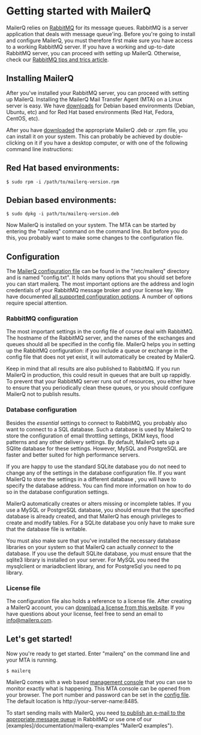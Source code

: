# Getting started with MailerQ

MailerQ relies on [RabbitMQ](https://www.rabbitmq.com) for its message queues. 
RabbitMQ is a server application that deals with message queue'ing. Before you're 
going to install and configure MailerQ, you must therefore first make sure you 
have access to a working RabbitMQ server. If you have a working and up-to-date 
RabbitMQ server, you can proceed with setting up MailerQ. Otherwise, check our 
[RabbitMQ tips and trics article](/documentation/rabbitmq).

## Installing MailerQ

After you've installed your RabbitMQ server, you can proceed with setting up MailerQ. 
Installing the MailerQ Mail Transfer Agent (MTA) on a Linux server is easy. We have 
[downloads](/product/download "Download MailerQ") for Debian based environments
(Debian, Ubuntu, etc) and for Red Hat based environments (Red Hat, Fedora, CentOS, etc).

After you have [downloaded](/product/download "Download MailerQ") the appropriate 
MailerQ .deb or .rpm file, you can install it on your system. This can probably 
be achieved by double-clicking on it if you have a desktop computer, or with 
one of the following command line instructions:

## Red Hat based environments:

```
$ sudo rpm -i /path/to/mailerq-version.rpm
```

## Debian based environments:

```
$ sudo dpkg -i path/to/mailerq-version.deb
```


Now MailerQ is installed on your system. The MTA can be started by entering the
"mailerq" command on the command line. But before you do this, you probably
want to make some changes to the configuration file.

## Configuration

The [MailerQ configuration file](/documentation/configuration "MailerQ configuration")
can be found in the "/etc/mailerq" directory and is named "config.txt". It holds
many options that you should set before you can start mailerq. The most important
options are the address and login credentials of your RabbitMQ message broker
and your license key. We have documented [all supported configuration options](/documentation/configuration "MailerQ configuration").
A number of options require special attention.

### RabbitMQ configuration

The most important settings in the config file of course deal with RabbitMQ.
The hostname of the RabbitMQ server, and the names of the exchanges and queues
should all be specified in the config file. MailerQ helps you in setting up the
RabbitMQ configuration: if you include a queue or exchange in the config file
that does not yet exist, it will automatically be created by MailerQ.

Keep in mind that all results are also published to RabbitMQ. If you run MailerQ
in production, this could result in queues that are built up rappidly. To prevent
that your RabbitMQ server runs out of resources, you either have to ensure that
you periodically clean these queues, or you should configure MailerQ not to publish results.

### Database configuration

Besides the _essential_ settings to connect to RabbitMQ, you probably also want to
connect to a SQL database. Such a database is used by MailerQ to store the configuration
of email throttling settings, DKIM keys, flood patterns and any other delivery settings.
By default, MailerQ sets up a SQlite database for these settings. However, MySQL and
PostgreSQL are faster and better suited for high performance servers.

If you are happy to use the standard SQLite database you do not need to change any
of the settings in the database configuration file. If you want MailerQ to store the
settings in a different database , you will have to specify the database address.
You can find more information on how to do so in the database configuration settings.

MailerQ automatically creates or alters missing or incomplete tables. If you use a
MySQL or PostgreSQL database, you should ensure that the specified database is
already created, and that MailerQ has enough privileges to create and modify tables.
For a SQLite database you only have to make sure that the database file is writable.

You must also make sure that you've installed the necessary database libraries on
your system so that MailerQ can actually _connect_ to the database. If you use the
default SQLite database, you must ensure that the sqlite3 library is installed on
your server. For MySQL you need the mysqlclient or mariadbclient library, and for
PostgreSql you need to pq library.

### License file

The configuration file also holds a reference to a license file. After creating a
MailerQ account, you can [download a license from this website](/product/license).
If you have questions about your license, feel free to send an email to
[info@mailerq.com](mailto:info@mailerq.com).

## Let's get started!

Now you're ready to get started. Enter "mailerq" on the command line and your MTA is running.

```
$ mailerq
```

MailerQ comes with a web based
[management console](/documentation/management-console "An MTA with a management console")
that you can use to monitor exactly what is happening. This MTA console can be opened
from your browser. The port number and password can be set in
the [config file](/documentation/configuration "MailerQ configuration"). 
The default location is http://your-server-name:8485.

To start sending mails with MailerQ, you need
[to publish an e-mail to the appropriate message queue](/documentation/send-email "Send emails with MailerQ")
in RabbitMQ or use one of our [examples]/documentation/mailerq-examples "MailerQ examples").
